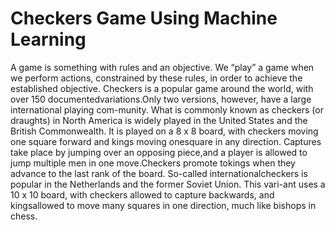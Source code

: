 # Checkers Game Using Machine Learning 

A game is something with rules and an objective. We “play” a game when we perform actions, constrained by these rules, in order to achieve the established objective. Checkers is a popular game around the world, with over 150 documentedvariations.Only two versions, however, have a large international playing com-munity. What is commonly known as checkers (or draughts) in North America
is widely played in the United States and the British Commonwealth.
It is played on a 8 x 8 board, with checkers moving one square forward and kings moving onesquare in any direction. Captures take place by jumping over an opposing piece,and a player is allowed to jump multiple men in one move.Checkers promote tokings when they advance to the last rank of the board. So-called internationalcheckers is popular in the Netherlands and the former Soviet Union. This vari-ant uses a 10 x 10 board, with checkers allowed to capture backwards, and kingsallowed to move many squares in one direction, much like bishops in chess. 
